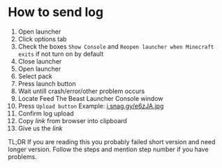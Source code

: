 # How to send log

1. Open launcher
2. Click options tab
3. Check the boxes `Show Console` and `Reopen launcher when Minecraft exits` if not turn on by default
4. Close launcher
5. Open launcher
6. Select pack
7. Press launch button
8. Wait untill crash/error/other problem occurs
9. Locate Feed The Beast Launcher Console window
10. Press `Upload button` Example: [i.snag.gy/e6zJA.jpg](http://i.snag.gy/e6zJA.jpg)
11. Confirm log upload
12. Copy *link* from browser into clipboard
13. Give us the *link*

TL;DR
If you are reading this you probably failed short version and need longer version. Follow the steps
and mention step number if you have problems.
